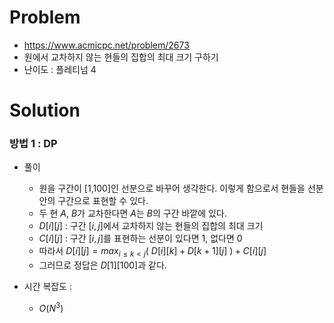 # Problem
* https://www.acmicpc.net/problem/2673
* 원에서 교차하지 않는 현들의 집합의 최대 크기 구하기
* 난이도 : 플레티넘 4

# Solution

### 방법 1 : DP
* 풀이
  * 원을 구간이 [1,100]인 선분으로 바꾸어 생각한다. 이렇게 함으로서 현들을 선분 안의 구간으로 표현할 수 있다.
  * 두 현 $A$, $B$가 교차한다면 $A$는 $B$의 구간 바깥에 있다.
  * $D[i][j]$ : 구간 $[i, j]$에서 교차하지 않는 현들의 집합의 최대 크기
  * $C[i][j]$ : 구간 $[i, j]$를 표현하는 선분이 있다면 1, 없다면 0
  * 따라서 $D[i][j] = max_{i \le k < j} ( \ D[i][k] + D[k+1][j] \ ) + C[i][j]$
  * 그러므로 정답은 $D[1][100]$과 같다.

* 시간 복잡도 :
  * $O(N^3)$
<br></br>
